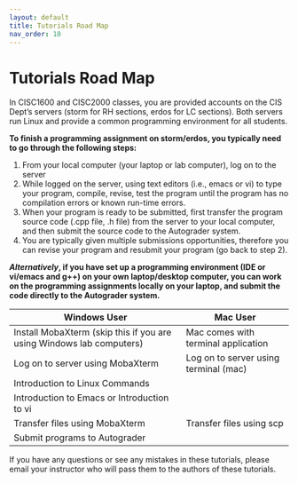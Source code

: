 ```yaml
---
layout: default
title: Tutorials Road Map
nav_order: 10
---
```


# Tutorials Road Map

In CISC1600 and CISC2000 classes, you are provided accounts on the CIS Dept’s servers (storm for RH sections, erdos for LC sections). Both servers run Linux and provide a common programming environment for all students.   
  
**To finish a programming assignment on storm/erdos, you typically need to go through the following steps:**  
  
1. From your local computer (your laptop or lab computer), log on to the server 
2. While logged on the server, using text editors (i.e., emacs or vi) to type your program, compile, revise, test the program until the program has no compilation errors or known run-time errors. 
3. When your program is ready to be submitted, first transfer the program source code (.cpp file, .h file) from the server to your local computer, and then submit the source code to the Autograder system.
4. You are typically given multiple submissions opportunities, therefore you can revise your program and resubmit your program (go back to step 2). 

**_Alternatively_, if you have set up a programming environment (IDE or vi/emacs and g++) on your own laptop/desktop computer, you can work on the programming assignments locally on your laptop, and submit the code directly to the Autograder system.**


| Windows User | Mac User |
| -------------------------------------------------------------------- | -------------------------------------- |
| Install MobaXterm (skip this if you are using Windows lab computers) | Mac comes with terminal application    |
| Log on to server using MobaXterm                                     | Log on to server using terminal (mac)  |
| Introduction to Linux Commands                                                                                |
| Introduction to Emacs or Introduction to vi                                                                   |
| Transfer files using MobaXterm                                       | Transfer files using scp               |
| Submit programs to Autograder                                                                                 |
  
If you have any questions or see any mistakes in these tutorials, please email your instructor who will pass them to the authors of these tutorials. 
